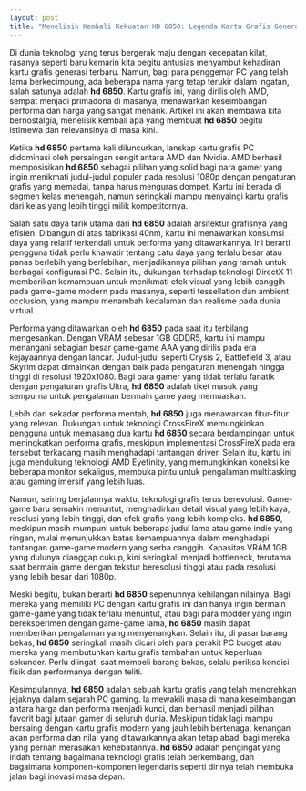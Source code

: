 ```yaml
---
layout: post
title: "Menelisik Kembali Kekuatan HD 6850: Legenda Kartu Grafis Generasi Lama"
---
```


Di dunia teknologi yang terus bergerak maju dengan kecepatan kilat, rasanya seperti baru kemarin kita begitu antusias menyambut kehadiran kartu grafis generasi terbaru. Namun, bagi para penggemar PC yang telah lama berkecimpung, ada beberapa nama yang tetap terukir dalam ingatan, salah satunya adalah **hd 6850**. Kartu grafis ini, yang dirilis oleh AMD, sempat menjadi primadona di masanya, menawarkan keseimbangan performa dan harga yang sangat menarik. Artikel ini akan membawa kita bernostalgia, menelisik kembali apa yang membuat **hd 6850** begitu istimewa dan relevansinya di masa kini.

Ketika **hd 6850** pertama kali diluncurkan, lanskap kartu grafis PC didominasi oleh persaingan sengit antara AMD dan Nvidia. AMD berhasil memposisikan **hd 6850** sebagai pilihan yang solid bagi para gamer yang ingin menikmati judul-judul populer pada resolusi 1080p dengan pengaturan grafis yang memadai, tanpa harus menguras dompet. Kartu ini berada di segmen kelas menengah, namun seringkali mampu menyaingi kartu grafis dari kelas yang lebih tinggi milik kompetitornya.

Salah satu daya tarik utama dari **hd 6850** adalah arsitektur grafisnya yang efisien. Dibangun di atas fabrikasi 40nm, kartu ini menawarkan konsumsi daya yang relatif terkendali untuk performa yang ditawarkannya. Ini berarti pengguna tidak perlu khawatir tentang catu daya yang terlalu besar atau panas berlebih yang berlebihan, menjadikannya pilihan yang ramah untuk berbagai konfigurasi PC. Selain itu, dukungan terhadap teknologi DirectX 11 memberikan kemampuan untuk menikmati efek visual yang lebih canggih pada game-game modern pada masanya, seperti tessellation dan ambient occlusion, yang mampu menambah kedalaman dan realisme pada dunia virtual.

Performa yang ditawarkan oleh **hd 6850** pada saat itu terbilang mengesankan. Dengan VRAM sebesar 1GB GDDR5, kartu ini mampu menangani sebagian besar game-game AAA yang dirilis pada era kejayaannya dengan lancar. Judul-judul seperti Crysis 2, Battlefield 3, atau Skyrim dapat dimainkan dengan baik pada pengaturan menengah hingga tinggi di resolusi 1920x1080. Bagi para gamer yang tidak terlalu fanatik dengan pengaturan grafis Ultra, **hd 6850** adalah tiket masuk yang sempurna untuk pengalaman bermain game yang memuaskan.

Lebih dari sekadar performa mentah, **hd 6850** juga menawarkan fitur-fitur yang relevan. Dukungan untuk teknologi CrossFireX memungkinkan pengguna untuk memasang dua kartu **hd 6850** secara berdampingan untuk meningkatkan performa grafis, meskipun implementasi CrossFireX pada era tersebut terkadang masih menghadapi tantangan driver. Selain itu, kartu ini juga mendukung teknologi AMD Eyefinity, yang memungkinkan koneksi ke beberapa monitor sekaligus, membuka pintu untuk pengalaman multitasking atau gaming imersif yang lebih luas.

Namun, seiring berjalannya waktu, teknologi grafis terus berevolusi. Game-game baru semakin menuntut, menghadirkan detail visual yang lebih kaya, resolusi yang lebih tinggi, dan efek grafis yang lebih kompleks. **hd 6850**, meskipun masih mumpuni untuk beberapa judul lama atau game indie yang ringan, mulai menunjukkan batas kemampuannya dalam menghadapi tantangan game-game modern yang serba canggih. Kapasitas VRAM 1GB yang dulunya dianggap cukup, kini seringkali menjadi bottleneck, terutama saat bermain game dengan tekstur beresolusi tinggi atau pada resolusi yang lebih besar dari 1080p.

Meski begitu, bukan berarti **hd 6850** sepenuhnya kehilangan nilainya. Bagi mereka yang memiliki PC dengan kartu grafis ini dan hanya ingin bermain game-game yang tidak terlalu menuntut, atau bagi para modder yang ingin bereksperimen dengan game-game lama, **hd 6850** masih dapat memberikan pengalaman yang menyenangkan. Selain itu, di pasar barang bekas, **hd 6850** seringkali masih dicari oleh para perakit PC budget atau mereka yang membutuhkan kartu grafis tambahan untuk keperluan sekunder. Perlu diingat, saat membeli barang bekas, selalu periksa kondisi fisik dan performanya dengan teliti.

Kesimpulannya, **hd 6850** adalah sebuah kartu grafis yang telah menorehkan jejaknya dalam sejarah PC gaming. Ia mewakili masa di mana keseimbangan antara harga dan performa menjadi kunci, dan berhasil menjadi pilihan favorit bagi jutaan gamer di seluruh dunia. Meskipun tidak lagi mampu bersaing dengan kartu grafis modern yang jauh lebih bertenaga, kenangan akan performa dan nilai yang ditawarkannya akan tetap abadi bagi mereka yang pernah merasakan kehebatannya. **hd 6850** adalah pengingat yang indah tentang bagaimana teknologi grafis telah berkembang, dan bagaimana komponen-komponen legendaris seperti dirinya telah membuka jalan bagi inovasi masa depan.
